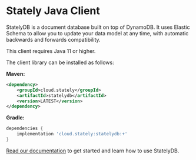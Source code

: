 # Stately Java Client

StatelyDB is a document database built on top of DynamoDB. It uses Elastic Schema to allow you to update your data model at any time, with automatic backwards and forwards compatibility.

This client requires Java 11 or higher.

The client library can be installed as follows:

**Maven:**
```xml
<dependency>
    <groupId>cloud.stately</groupId>
    <artifactId>statelydb</artifactId>
    <version>LATEST</version>
</dependency>
```

**Gradle:**
```gradle
dependencies {
    implementation 'cloud.stately:statelydb:+'
}
```

[Read our documentation](https://docs.stately.cloud/guides/getting-started/) to get started and learn how to use StatelyDB.